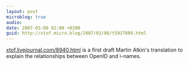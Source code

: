 ```yaml
---
layout: post
microblog: true
audio: 
date: 2007-03-08 02:00 +0200
guid: http://xtof.micro.blog/2007/03/08/t5937609.html
---
```

[xtof.livejournal.com/8940.html](http://xtof.livejournal.com/8940.html) is a first draft Martin Atkin's translation to explain the relationships between OpenID and i-names.
